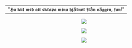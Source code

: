 

<div align="center">
<table><tr><td>
"𝕳𝖆 𝖐𝖚𝖑 𝖒𝖊𝖉 𝖆𝖙𝖙 𝖘𝖐𝖗𝖆𝖕𝖆 𝖒𝖎𝖓𝖆 𝖍𝖏ä𝖗𝖓𝖔𝖗 𝖋𝖗å𝖓 𝖛ä𝖌𝖌𝖊𝖓, 𝖋𝖆𝖓!"
</td></tr></table>

![](https://komarev.com/ghpvc/?username=METALGRAVE&color=000000&amp;label=♰:)
  
![](https://preview.redd.it/the-disclaimer-at-the-beginning-of-cry-of-fear-got-me-v0-jtqnkgkypydb1.jpg?width=1920&format=pjpg&auto=webp&s=6d9e7ed9a0267c0e83497fe5ba42194386372a75)

![](https://64.media.tumblr.com/0d2ea31957758a26ec74a1940a21797d/966262f276f99d46-d0/s640x960/30bbd75930b519f24e66c717ca8cb498f5429cb7.pnj)
